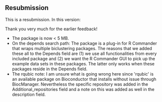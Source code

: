 ## Resubmission
This is a resubmission. In this version:

Thank you very much for the earlier feedback!

* The package is now < 5 MB.
* On the depends search path: The package is a plug-in for R Commander that wraps multiple biclustering packages. The reasons that we added these all to the Depends field are (1) we use all functionalities from every included package and (2) we want the R Commander GUI to pick up the example data sets in these packages. The latter only works when these packages reside in the Depends field.
* The rqubic note: I am unsure what is going wrong here since 'rqubic' is an available package on Bioconductor that installs without issue through BiocManager.  Nevertheless the specific repository was added in the Additional_repositories field and a note on this was added as well in the description field.
